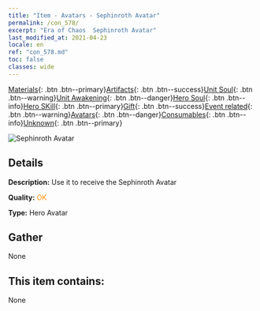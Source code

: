 ```yaml
---
title: "Item - Avatars - Sephinroth Avatar"
permalink: /con_578/
excerpt: "Era of Chaos  Sephinroth Avatar"
last_modified_at: 2021-04-23
locale: en
ref: "con_578.md"
toc: false
classes: wide
---
```

 [Materials](/Items/){: .btn .btn--primary}[Artifacts](/Items/Artifacts/){: .btn .btn--success}[Unit Soul](/Items/UnitSoul/){: .btn .btn--warning}[Unit Awakening](/Items/UnitAwakening/){: .btn .btn--danger}[Hero Soul](/Items/HeroSoul/){: .btn .btn--info}[Hero SKill](/Items/HeroSkill/){: .btn .btn--primary}[Gift](/Items/Gift/){: .btn .btn--success}[Event related](/Items/Events/){: .btn .btn--warning}[Avatars](/Items/Avatars/){: .btn .btn--danger}[Consumables](/Items/Consumables/){: .btn .btn--info}[Unknown](/Items/Unknown/){: .btn .btn--primary}

 ![Sephinroth Avatar](/images/h/h_Sephinroth1.jpg)

## Details
 **Description:** Use it to receive the Sephinroth Avatar

 **Quality:** <span style="color: #FF8C00">OK</span>

 **Type:** Hero Avatar

## Gather

  None

## This item contains:

  None

